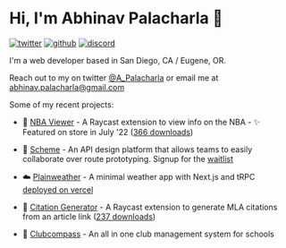 # Hi, I'm Abhinav Palacharla 👋

[![twitter](https://socialize-md.vercel.app/api/badge/twitter)](https://twitter.com/A_Palacharla)
[![github](https://socialize-md.vercel.app/api/badge/github)](https://github.com/AbhinavPalacharla)
[![discord](https://socialize-md.vercel.app/api/badge/discord)](https://discordapp.com/users/290246407145914370)

I'm a web developer based in San Diego, CA / Eugene, OR.

Reach out to my on twitter [@A_Palacharla](https://twitter.com/A_Palacharla) or email me at abhinav.palacharla@gmail.com

Some of my recent projects:
- 🏀 [NBA Viewer](https://github.com/AbhinavPalacharla/nba-game-viewer) - A Raycast extension to view info on the NBA - ✨ Featured on store in July '22 ([366 downloads](https://www.raycast.com/AbhinavPalacharla/nba-viewer))

- 🧪 [Scheme](https://github.com/AbhinavPalacharla/scheme) - An API design platform that allows teams to easily collaborate over route prototyping. Signup for the [waitlist](https://scheme-app.com)

- ☁️ [Plainweather](https://github.com/AbhinavPalacharla/plainweather) - A minimal weather app with Next.js and tRPC [deployed on vercel](https://plainweather.vercel.app)

- 📝 [Citation Generator](https://github.com/AbhinavPalacharla/citation-generator) - A Raycast extension to generate MLA citations from an article link ([237 downloads](https://www.raycast.com/AbhinavPalacharla/citation-generator))

- 🧭 [Clubcompass](https://github.com/clubcompass/clubcompass.net) - An all in one club management system for schools
